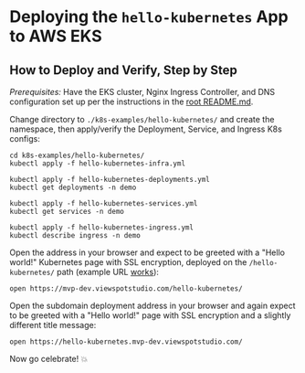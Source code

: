 
# Deploying the `hello-kubernetes` App to AWS EKS

## How to Deploy and Verify, Step by Step

*Prerequisites:* Have the EKS cluster, Nginx Ingress Controller, and DNS configuration set up per the instructions in
the [root README.md](../../README.md).

Change directory to `./k8s-examples/hello-kubernetes/` and create the namespace, then apply/verify the Deployment,
Service, and Ingress K8s configs:

    cd k8s-examples/hello-kubernetes/
    kubectl apply -f hello-kubernetes-infra.yml

    kubectl apply -f hello-kubernetes-deployments.yml
    kubectl get deployments -n demo

    kubectl apply -f hello-kubernetes-services.yml
    kubectl get services -n demo

    kubectl apply -f hello-kubernetes-ingress.yml
    kubectl describe ingress -n demo

Open the address in your browser and expect to be greeted with a "Hello world!" Kubernetes page with SSL encryption,
deployed on the `/hello-kubernetes/` path (example URL [works](https://mvp-dev.viewspotstudio.com/hello-kubernetes/)):

    open https://mvp-dev.viewspotstudio.com/hello-kubernetes/

Open the subdomain deployment address in your browser and again expect to be greeted with a "Hello world!" page with
SSL encryption and a slightly different title message:

    open https://hello-kubernetes.mvp-dev.viewspotstudio.com/

Now go celebrate! :boom:
